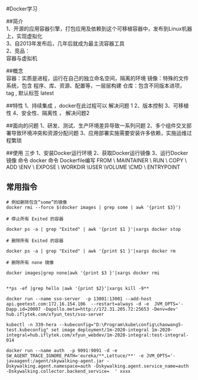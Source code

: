 #Docker学习

##简介  
	1、开源的应用容器引擎，打包应用及依赖到这个可移植容器中，发布到Linux机器上，实现虚拟化  
	3、自2013年发布后，几年后就成为最主流容器工具  
	2、竞品：  
		容器与虚拟机  

##概念  
	容器：实质是进程，运行在自己的独立命名空间，隔离的环境
	镜像：特殊的文件系统，包含 程序、库、资源、配置等，一层层构建
	仓库：包含不同版本进项，tag , 默认标签 latest

##特性
	1、持续集成 ，docker在此过程可以 解决问题 1
	2、版本控制
	3、可移植性
	4、安全性、隔离性  ， 解决问题2

##面向的问题
	1、研发、测试、生产环境差异导致一系列问题
	2、多个组件交叉部署导致环境冲突和资源分配问题
	3、应用部署实施需要安装许多依赖，实施运维过程繁琐

##使用
	三步
		1、安装Docker运行环境
		2、获取Docker运行镜像
		3、运行Docker镜像
	命令
		docker 命令
		Dockerfile编写
			FROM \ MAINTAINER \ RUN \ COPY \ ADD \ENV \ EXPOSE \ WORKDIR \USER \VOLUME \CMD \ ENTRYPOINT

## 常用指令

```shell
# 例如删除包含“some”的镜像
docker rmi --force $(docker images | grep some | awk '{print $3}')

# 停止所有 Exited 的容器

docker ps -a | grep "Exited" | awk '{print $1 }'|xargs docker stop

# 删除所有 Exited 的容器

docker ps -a | grep "Exited" | awk '{print $1 }'|xargs docker rm

# 删除所有 none 镜像

docker images|grep none|awk '{print $3 }'|xargs docker rmi


**ps -ef |grep hello |awk '{print $2}'|xargs kill -9**

docker run --name sso-server  -p 13001:13001 --add-host api.geetest.com:172.16.154.106  --restart=always -d -e  JVM_OPTS='-Dapp.id=20007 -Dapollo.meta=http://172.31.205.72:25653 -Denv=dev' hub.iflytek.com/xfyun_test/sso-server

kubectl -n 339-hera --kubeconfig="D:\Program\kube\config\chaowang5-test.kubeconfig" set image deployment/1m-2020-integral 1m-2020-integral=hub.iflytek.com/xfyun_webdev/1m-2020-integral:test-integral-014

docker run --name auth  -p 9091:9091 -d -e SW_AGENT_TRACE_IGNORE_PATH='eureka/**,Lettuce/**' -e JVM_OPTS='-javaagent:/agent/skywalking-agent.jar -Dskywalking.agent.namespace=auth -Dskywalking.agent.service_name=auth -Dskywalking.collector.backend_service=  ' xxxx

```
